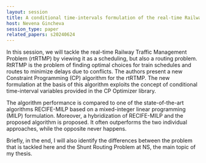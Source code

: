 ```yaml
---
layout: session
title: A conditional time-intervals formulation of the real-time Railway Traffic Management Problem
host: Nevena Gincheva
session_type: paper
related_papers: s20240624
---
```


In this session, we will tackle the real-time Railway Traffic Management Problem (rtRTMP) by viewing it as a scheduling, but also a routing problem.  RtRTMP is the problem of finding optimal choices for train schedules and routes to minimize delays due to conflicts. The authors present a new Constraint Programming (CP) algorithm for the rtRTMP. The new formulation at the basis of this algorithm exploits the concept of conditional time-interval variables provided in the CP Optimizer library.

The algorithm performance is compared to one of the state-of-the-art algorithms RECIFE-MILP based on a mixed-integer linear programming (MILP) formulation. Moreover, a hybridization of RECIFE-MILP and the proposed algorithm is proposed. It often outperforms the two individual approaches, while the opposite never happens.

Briefly, in the end, I will also identify the differences between the problem that is tackled here and the Shunt Routing Problem at NS, the main topic of my thesis.